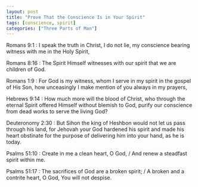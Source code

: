 ```yaml
---
layout: post
title: "Prove That the Conscience Is in Your Spirit"
tags: [conscience, spirit]
categories: ["Three Parts of Man"]
---
```


Romans 9:1
: I speak the truth in Christ, I do not lie, my conscience bearing witness with me in the Holy Spirit,

Romans 8:16
:  The Spirit Himself witnesses with our spirit that we are children of God.

Romans 1:9
: For God is my witness, whom I serve in my spirit in the gospel of His Son, how unceasingly I make mention of you always in my prayers,

Hebrews 9:14
:  How much more will the blood of Christ, who through the eternal Spirit offered Himself without blemish to God, purify our conscience from dead works to serve the living God?

Deuteronomy 2:30
: But Sihon the king of Heshbon would not let us pass through his land, for Jehovah your God hardened his spirit and made his heart obstinate for the purpose of delivering him into your hand, as he is today.

Psalms 51:10
: Create in me a clean heart, O God, / And renew a steadfast spirit within me.

Psalms 51:17
: The sacrifices of God are a broken spirit; / A broken and a contrite heart, O God, You will not despise.
